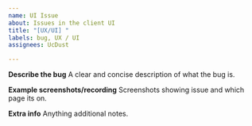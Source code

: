 ```yaml
---
name: UI Issue
about: Issues in the client UI
title: "[UX/UI] "
labels: bug, UX / UI
assignees: UcDust

---
```


**Describe the bug**
A clear and concise description of what the bug is.

**Example screenshots/recording**
Screenshots showing issue and which page its on.

**Extra info**
Anything additional notes.
